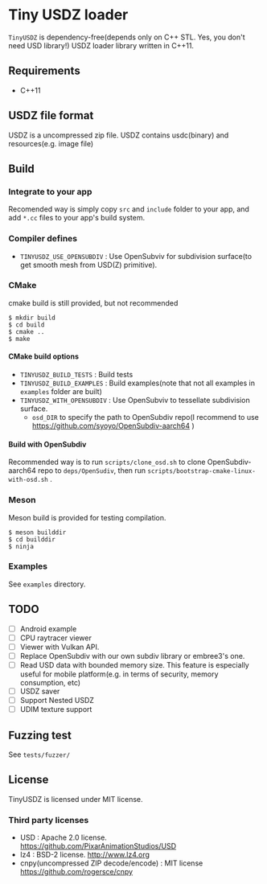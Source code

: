 # Tiny USDZ loader

`TinyUSDZ` is dependency-free(depends only on C++ STL. Yes, you don't need USD library!) USDZ loader library written in C++11.

## Requirements

* C++11

## USDZ file format

USDZ is a uncompressed zip file.
USDZ contains usdc(binary) and resources(e.g. image file)

## Build

### Integrate to your app

Recomended way is simply copy `src` and `include` folder to your app, and add `*.cc` files to your app's build system.

### Compiler defines

* `TINYUSDZ_USE_OPENSUBDIV` : Use OpenSubviv for subdivision surface(to get smooth mesh from USD(Z) primitive).

### CMake

cmake build is still provided, but not recommended

```
$ mkdir build
$ cd build
$ cmake ..
$ make
```

#### CMake build options

* `TINYUSDZ_BUILD_TESTS` : Build tests
* `TINYUSDZ_BUILD_EXAMPLES` : Build examples(note that not all examples in `examples` folder are built)
* `TINYUSDZ_WITH_OPENSUBDIV` : Use OpenSubviv to tessellate subdivision surface.
  * `osd_DIR` to specify the path to OpenSubdiv repo(I recommend to use https://github.com/syoyo/OpenSubdiv-aarch64 )

#### Build with OpenSubdiv

Recommended way is to run `scripts/clone_osd.sh` to clone OpenSubdiv-aarch64 repo to `deps/OpenSudiv`, then run `scripts/bootstrap-cmake-linux-with-osd.sh` .

### Meson

Meson build is provided for testing compilation.

```
$ meson builddir
$ cd builddir
$ ninja
```

### Examples

See `examples` directory.


## TODO

* [ ] Android example
* [ ] CPU raytracer viewer
* [ ] Viewer with Vulkan API.
* [ ] Replace OpenSubdiv with our own subdiv library or embree3's one.
* [ ] Read USD data with bounded memory size. This feature is especially useful for mobile platform(e.g. in terms of security, memory consumption, etc)
* [ ] USDZ saver
* [ ] Support Nested USDZ
* [ ] UDIM texture support

## Fuzzing test

See `tests/fuzzer/` 

## License

TinyUSDZ is licensed under MIT license.

### Third party licenses

* USD : Apache 2.0 license. https://github.com/PixarAnimationStudios/USD
* lz4 : BSD-2 license. http://www.lz4.org
* cnpy(uncompressed ZIP decode/encode) : MIT license https://github.com/rogersce/cnpy

